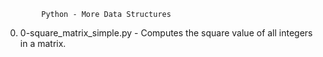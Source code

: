 			Python - More Data Structures
0. 0-square_matrix_simple.py - Computes the square value of all integers in a matrix.
